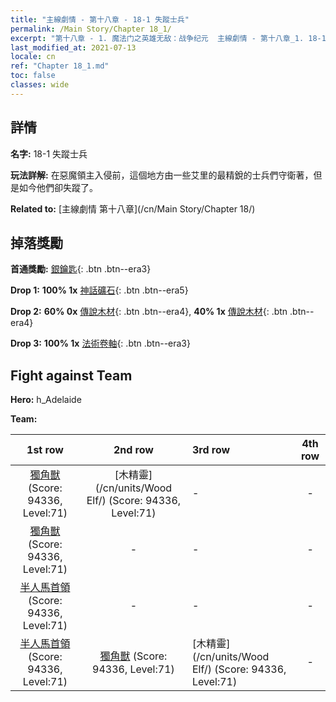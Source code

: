 ```yaml
---
title: "主線劇情 - 第十八章 - 18-1 失蹤士兵"
permalink: /Main Story/Chapter 18_1/
excerpt: "第十八章 - 1. 魔法门之英雄无敌：战争纪元  主線劇情 - 第十八章_1. 18-1 失蹤士兵"
last_modified_at: 2021-07-13
locale: cn
ref: "Chapter 18_1.md"
toc: false
classes: wide
---
```


## 詳情

 **名字:** 18-1 失蹤士兵

 **玩法詳解:** 在惡魔領主入侵前，這個地方由一些艾里的最精銳的士兵們守衛著，但是如今他們卻失蹤了。

 **Related to:** [主線劇情 第十八章](/cn/Main Story/Chapter 18/)

## 掉落獎勵

 **首通獎勵:** [銀鑰匙](/cn/Items/con_693/){: .btn .btn--era3}

 **Drop 1:** **100% 1x** [神話礦石](/cn/Items/mat_61/){: .btn .btn--era5}

 **Drop 2:** **60% 0x** [傳說木材](/cn/Items/mat_55/){: .btn .btn--era4}, **40% 1x** [傳說木材](/cn/Items/mat_55/){: .btn .btn--era4}

 **Drop 3:** **100% 1x** [法術卷軸](/cn/Items/con_694/){: .btn .btn--era3}


## Fight against Team
 **Hero:** h_Adelaide

 **Team:**


  | 1st row | 2nd row | 3rd row | 4th row |
  |:----:|:----:|:----|:----:|
  | [獨角獸](/cn/units/Unicorn/) (Score: 94336, Level:71)  | [木精靈](/cn/units/Wood Elf/) (Score: 94336, Level:71)  | - | - |
  | [獨角獸](/cn/units/Unicorn/) (Score: 94336, Level:71)  | - | - | - |
  | [半人馬首領](/cn/units/Centaur/) (Score: 94336, Level:71)  | - | - | - |
  | [半人馬首領](/cn/units/Centaur/) (Score: 94336, Level:71)  | [獨角獸](/cn/units/Unicorn/) (Score: 94336, Level:71)  | [木精靈](/cn/units/Wood Elf/) (Score: 94336, Level:71)  | - |


